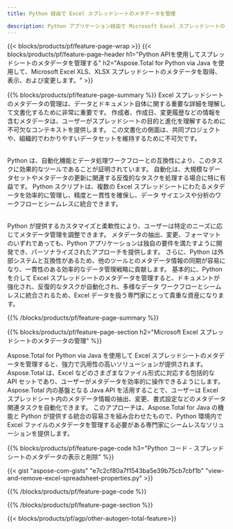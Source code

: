 ```yaml
---
title: Python 経由で Excel スプレッドシートのメタデータを管理 

description: Python アプリケーション経由で Microsoft Excel スプレッドシートのメタデータを表示および更新します。
---
```


{{< blocks/products/pf/feature-page-wrap >}}
{{< blocks/products/pf/feature-page-header h1="Python APIを使用してスプレッドシートのメタデータを管理する" h2="Aspose.Total for Python via Java を使用して、Microsoft Excel XLS、XLSX スプレッドシートのメタデータを取得、表示、および変更します。" >}}

{{% blocks/products/pf/feature-page-summary %}}
Excel スプレッドシートのメタデータの管理は、データとドキュメント自体に関する重要な詳細を理解して文書化するために非常に重要です。 作成者、作成日、変更履歴などの情報を含むメタデータは、ユーザーがスプレッドシートの目的と進化を理解するために不可欠なコンテキストを提供します。 この文書化の側面は、共同プロジェクトや、組織的でわかりやすいデータセットを維持するために不可欠です。 <br /><br />

Python は、自動化機能とデータ処理ワークフローとの互換性により、このタスクに効果的なツールであることが証明されています。 自動化は、大規模なデータセットやメタデータの更新に関連する反復的なタスクを処理する場合に特に有益です。 Python スクリプトは、複数の Excel スプレッドシートにわたるメタデータを効率的に管理し、精度と一貫性を確保し、データ サイエンスや分析のワークフローとシームレスに統合できます。<br /><br />

Python が提供するカスタマイズと柔軟性により、ユーザーは特定のニーズに応じてメタデータ管理を調整できます。 メタデータの抽出、変更、フォーマットのいずれであっても、Python アプリケーションは独自の要件を満たすように開発でき、パーソナライズされたアプローチを提供します。 さらに、Python は外部システムと互換性があるため、他のツールとのメタデータ情報の同期が容易になり、一貫性のある効率的なデータ管理戦略に貢献します。 基本的に、Python を介して Excel スプレッドシートのメタデータを管理すると、ドキュメントが強化され、反復的なタスクが自動化され、多様なデータ ワークフローとシームレスに統合されるため、Excel データを扱う専門家にとって貴重な資産になります。

{{% /blocks/products/pf/feature-page-summary  %}}

{{% blocks/products/pf/feature-page-section  h2="Microsoft Excel スプレッドシートのメタデータの管理" %}}

Aspose.Total for Python via Java を使用して Excel スプレッドシートのメタデータを管理すると、強力で汎用性の高いソリューションが提供されます。 Aspose.Total は、Excel などのさまざまなファイル形式に対応する包括的な API セットであり、ユーザーがメタデータを効率的に操作できるようにします。 Aspose.Total 内の基盤となる Java API を活用することで、ユーザーは Excel スプレッドシート内のメタデータ情報の抽出、変更、書式設定などのメタデータ関連タスクを自動化できます。 このアプローチは、Aspose.Total for Java の機能と Python が提供する統合の容易さを組み合わせたもので、Python 環境内で Excel ファイルのメタデータを管理する必要がある専門家にシームレスなソリューションを提供します。

{{% blocks/products/pf/feature-page-code h3="Python コード - スプレッドシートのメタデータの表示と削除" %}}

{{< gist "aspose-com-gists" "e7c2cf80a7f1543ba5e39b75cb7cbf1b" "view-and-remove-excel-spreadsheet-properties.py" >}}

{{% /blocks/products/pf/feature-page-code  %}}

{{% /blocks/products/pf/feature-page-section %}}

{{< blocks/products/pf/agp/other-autogen-total-feature>}}